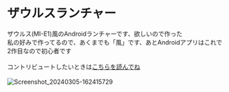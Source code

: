 # ザウルスランチャー

ザウルス(MI-E1)風のAndroidランチャーです、欲しいので作った<BR>
私の好みで作ってるので、あくまでも「風」です、あとAndroidアプリはこれで2作目なので初心者です<BR>
<BR>
コントリビュートしたいときは[こちらを読んでね](https://github.com/SINtyanneru/SINtyanneru/blob/main/CONTRIBUTING/index.md)<BR>
<BR>
![Screenshot_20240305-162415729](https://github.com/SINtyanneru/ZAURUS_Launcher/assets/63392249/0dbdc94c-40d8-432f-a2a6-f72be25b1aa2)
